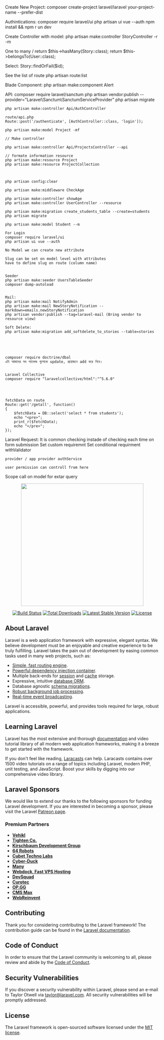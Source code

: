 



Create New Project:
    composer create-project laravel/laravel your-project-name --prefer-dist

Authintications:
    composer require laravel/ui
    php artisan ui vue --auth
    npm install && npm r un dev

Create Controller with model:
    php artisan make:controller StoryController -r -m

One to many /
    return $this->hasMany(Story::class);
    return $this->belongsTo(User::class);

Select:
    Story::findOrFail($id);

See the list of route
    php artisan route:list


Blade Component:
    php artisan make:component Alert
    <x-alert />


API:
    composer require laravel/sanctum
    php artisan vendor:publish --provider="Laravel\Sanctum\SanctumServiceProvider"
    php artisan migrate

    php artisan make:controller Api/AuthController

    route/api.php
    Route::post('/authenticate', [AuthController::class, 'login']);

    php artisan make:model Project -mf

    // Make controller

    php artisan make:controller Api/ProjectsController --api

    // formate information resource 
    php artisan make:resource Project
    php artisan make:resource ProjectCollection



    php artisan config:clear

    php artisan make:middleware CheckAge

    php artisan make:controller showAge
    php artisan make:controller UserController --resource

    php artisan make:migration create_students_table --create=students
    php artisan migrate

    php artisan make:model Student --m

    For Login
    composer require laravel/ui
    php artisan ui vue --auth

    No Model we can create new attribute

    Slug can be set on model level with attributes
    have to define slug on route (column name)


    Seeder
    php artisan make:seeder UsersTableSeeder
    composer dump-autoload


    Mail:
    php artisan make:mail NotifyAdmin
    php artisan make:mail NewStoryNotification --markdown=emails.newStoryNotification
    php artisan vendor:publish --tag=laravel-mail (Bring vendor to resource view)

    Soft Delete:
    php artisan make:migration add_softdelete_to_stories --table=stories





    composer require doctrine/dbal
    এটা আমাদের সব প্যাকেজ গুলোকে update, প্রয়োজনে add করে নিবে।


    Laravel Collective
    composer require "laravelcollective/html":"^5.6.0"




    fetchData on route
    Route::get('/getall', function()
    {
        $fetchData = DB::select('select * from students');
        echo "<pre>";
        print_r($fetchData);
        echo "</pre>";
    });





Laravel Request:
    It is common checking instade of checking each time on form submission
    Set custom requiremnt 
    Set conditional requirment 
    withValidator

    provider / app provider authService

    user permission can controll from here


Scope call on model for extar query










<p align="center"><a href="https://laravel.com" target="_blank"><img src="https://raw.githubusercontent.com/laravel/art/master/logo-lockup/5%20SVG/2%20CMYK/1%20Full%20Color/laravel-logolockup-cmyk-red.svg" width="400"></a></p>

<p align="center">
<a href="https://travis-ci.org/laravel/framework"><img src="https://travis-ci.org/laravel/framework.svg" alt="Build Status"></a>
<a href="https://packagist.org/packages/laravel/framework"><img src="https://img.shields.io/packagist/dt/laravel/framework" alt="Total Downloads"></a>
<a href="https://packagist.org/packages/laravel/framework"><img src="https://img.shields.io/packagist/v/laravel/framework" alt="Latest Stable Version"></a>
<a href="https://packagist.org/packages/laravel/framework"><img src="https://img.shields.io/packagist/l/laravel/framework" alt="License"></a>
</p>

## About Laravel

Laravel is a web application framework with expressive, elegant syntax. We believe development must be an enjoyable and creative experience to be truly fulfilling. Laravel takes the pain out of development by easing common tasks used in many web projects, such as:

- [Simple, fast routing engine](https://laravel.com/docs/routing).
- [Powerful dependency injection container](https://laravel.com/docs/container).
- Multiple back-ends for [session](https://laravel.com/docs/session) and [cache](https://laravel.com/docs/cache) storage.
- Expressive, intuitive [database ORM](https://laravel.com/docs/eloquent).
- Database agnostic [schema migrations](https://laravel.com/docs/migrations).
- [Robust background job processing](https://laravel.com/docs/queues).
- [Real-time event broadcasting](https://laravel.com/docs/broadcasting).

Laravel is accessible, powerful, and provides tools required for large, robust applications.

## Learning Laravel

Laravel has the most extensive and thorough [documentation](https://laravel.com/docs) and video tutorial library of all modern web application frameworks, making it a breeze to get started with the framework.

If you don't feel like reading, [Laracasts](https://laracasts.com) can help. Laracasts contains over 1500 video tutorials on a range of topics including Laravel, modern PHP, unit testing, and JavaScript. Boost your skills by digging into our comprehensive video library.

## Laravel Sponsors

We would like to extend our thanks to the following sponsors for funding Laravel development. If you are interested in becoming a sponsor, please visit the Laravel [Patreon page](https://patreon.com/taylorotwell).

### Premium Partners

- **[Vehikl](https://vehikl.com/)**
- **[Tighten Co.](https://tighten.co)**
- **[Kirschbaum Development Group](https://kirschbaumdevelopment.com)**
- **[64 Robots](https://64robots.com)**
- **[Cubet Techno Labs](https://cubettech.com)**
- **[Cyber-Duck](https://cyber-duck.co.uk)**
- **[Many](https://www.many.co.uk)**
- **[Webdock, Fast VPS Hosting](https://www.webdock.io/en)**
- **[DevSquad](https://devsquad.com)**
- **[Curotec](https://www.curotec.com/services/technologies/laravel/)**
- **[OP.GG](https://op.gg)**
- **[CMS Max](https://www.cmsmax.com/)**
- **[WebReinvent](https://webreinvent.com/?utm_source=laravel&utm_medium=github&utm_campaign=patreon-sponsors)**

## Contributing

Thank you for considering contributing to the Laravel framework! The contribution guide can be found in the [Laravel documentation](https://laravel.com/docs/contributions).

## Code of Conduct

In order to ensure that the Laravel community is welcoming to all, please review and abide by the [Code of Conduct](https://laravel.com/docs/contributions#code-of-conduct).

## Security Vulnerabilities

If you discover a security vulnerability within Laravel, please send an e-mail to Taylor Otwell via [taylor@laravel.com](mailto:taylor@laravel.com). All security vulnerabilities will be promptly addressed.

## License

The Laravel framework is open-sourced software licensed under the [MIT license](https://opensource.org/licenses/MIT).
